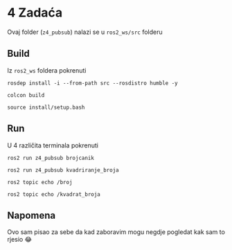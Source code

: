 # 4 Zadaća

Ovaj folder (`z4_pubsub`) nalazi se u `ros2_ws/src` folderu

## Build

Iz `ros2_ws` foldera pokrenuti

`rosdep install -i --from-path src --rosdistro humble -y`

`colcon build`

`source install/setup.bash`

## Run

U 4 različita terminala pokrenuti

`ros2 run z4_pubsub brojcanik`

`ros2 run z4_pubsub kvadriranje_broja`

`ros2 topic echo /broj`

`ros2 topic echo /kvadrat_broja`


## Napomena
Ovo sam pisao za sebe da kad zaboravim mogu negdje pogledat kak sam to rjesio 😂
